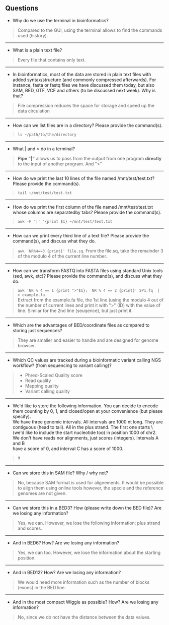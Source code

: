 ## Questions 
* Why do we use the terminal in bioinformatics?
> Compared to the GUI, using the terminal allows to find the commands used (history).
---
* What is a plain text file?
> Every file that contains only text. 
---
* In bioinformatics, most of the data are stored in plain text files with added syntax/structure (and commonly compressed afterwards). For instance, fasta or fastq files we have discussed them today, but also SAM, BED, GTF, VCF and others (to be discussed next week). Why is that?
> File compression reduces the space for storage and speed up the data circulation
---
* How can we list files are in a directory? Please provide the command(s).
> `ls ~/path/to/the/directory`
---
* What | and > do in a terminal?
> **Pipe "|"** allows us to pass from the output from one program **directly** to the input of another program. And ">" 
---
* How do we print the last 10 lines of the file named /mnt/test/test.txt? Please provide the command(s).
> `tail ~/mnt/test/test.txt`
---
* How do we print the first column of the file named /mnt/test/test.txt whose columns are separatedby tabs? Please provide the command(s).
> `awk -F '|' '{print $1} ~/mnt/test/test.txt `
---
* How can we print every third line of a text file? Please provide the command(s), and discuss what they do.
> `awk 'NR%4==3 {print}' file.sq`. From the file.sq, take the remainder 3 of the modulo 4 of the current line number. 
---
* How can we transform FASTQ into FASTA files using standard Unix tools (sed, awk, etc)? Please provide the command(s), and discuss what they do.
> `awk 'NR % 4 == 1 {print ">"$1}; 
     NR % 4 == 2 {print}' SP1.fq 
     | > example.fa` \
Extract from the example.fa file, the 1st line (using the modulo 4 out of the number of current lines and print it with ">" (ID) with the value of line. Similar for the 2nd line (seuqence), but just print it. 
---
* Which are the advantages of BED/coordinate files as compared to storing just sequences?
> They are smaller and easier to handle and are designed for genome browser. 
---
* Which QC values are tracked during a bioinformatic variant calling NGS workflow? (from sequencing to variant calling)?
> - Phred-Scaled Quality score 
> - Read quality 
> - Mapping quality 
> - Variant calling quality 
---
* We'd like to store the following information. You can decide to encode them counting by 0, 1, and closed/open at your convenience (but please specify). \
We have three genomic intervals. All intervals are 1000 nt long. They are contiguous (head to tail). All in the plus strand. The first one starts \ 
(we'd like to include the start nucleotide too) in position 1000 of chr2. We don't have reads nor alignments, just scores (integers). Intervals A and B \
have a score of 0, and interval C has a score of 1000.
> **?** 
---
* Can we store this in SAM file? Why / why not?
> No, because SAM format is used for alignements. It would be possible to align them using online tools however, the specie and the reference genomes are not given. 
---
* Can we store this in a BED3? How (please write down the BED file)? Are we losing any information?
> Yes, we can. However, we lose the following information: plus strand and scores.
---
* And in BED6? How? Are we losing any information?
> Yes, we can too. However, we lose the information about the starting position. 
---
* And in BED12? How? Are we losing any information?
> We would need more information such as the number of blocks (exons) in the BED line. 
---
* And in the most compact Wiggle as possible? How? Are we losing any information?
> No, since we do not have the distance between the data values. 
